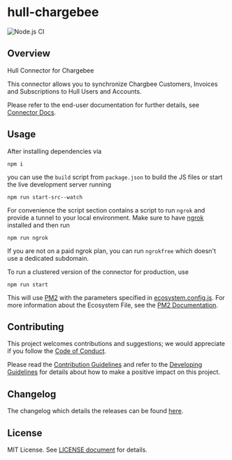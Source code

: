 # hull-chargebee

![Node.js CI](https://github.com/SMK1085/hull-chargebee/workflows/Node.js%20CI/badge.svg)

## Overview

Hull Connector for Chargebee

This connector allows you to synchronize Chargbee Customers, Invoices and Subscriptions to Hull Users and Accounts.

Please refer to the end-user documentation for further details, see [Connector Docs](./assets/readme.md).

## Usage

After installing dependencies via

```console
npm i
```

you can use the `build` script from `package.json` to build the JS files or start the live development server running

```console
npm run start-src--watch
```

For convenience the script section contains a script to run `ngrok` and provide a tunnel to your local environment. Make sure to have [ngrok](https://ngrok.com/) installed and then run

```console
npm run ngrok
```

If you are not on a paid ngrok plan, you can run `ngrokfree` which doesn't use a dedicated subdomain.

To run a clustered version of the connector for production, use

```console
npm run start
```

This will use [PM2](https://pm2.keymetrics.io/) with the parameters specified in [ecosystem.config.js](./ecosystem.config.js). For more information about the Ecosystem File, see the [PM2 Documentation](https://pm2.keymetrics.io/docs/usage/application-declaration/#ecosystem-file).

## Contributing

This project welcomes contributions and suggestions; we would appreciate if you follow the [Code of Conduct](./CODE_OF_CONDUCT.md).

Please read the [Contribution Guidelines](./CONTRIBUTING.md) and refer to the [Developing Guidelines](./DEVELOPING.md) for details about how to make a positive impact on this project.

## Changelog

The changelog which details the releases can be found [here](./CHANGELOG.md).

## License

MIT License. See [LICENSE document](./LICENSE) for details.

